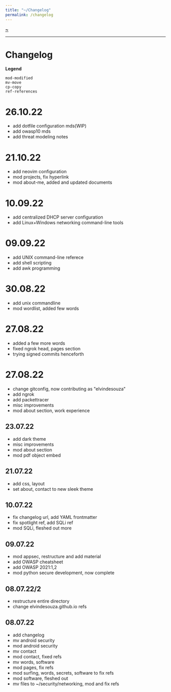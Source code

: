 ```yaml
---
title: "~/Changelog"
permalink: /changelog
---
```


**[~](README.md)**

---

# Changelog

**Legend**

```
mod-modified
mv-move
cp-copy
ref-references
```

# 26.10.22
- add dotfile configuration mds(WIP)
- add owasp10 mds
- add threat modeling notes

# 21.10.22
- add neovim configuration
- mod projects, fix hyperlink
- mod about-me, added and updated documents

# 10.09.22
- add centralized DHCP server configuration
- add Linux+Windows networking command-line tools

# 09.09.22
- add UNIX command-line referece
- add shell scripting
- add awk programming

# 30.08.22
- add unix commandline
- mod wordlist, added few words

# 27.08.22
- added a few more words
- fixed ngrok head, pages section
- trying signed commits henceforth

# 27.08.22
- change gitconfig, now contributing as "elvindesouza"
- add ngrok
- add packettracer
- misc improvements
- mod about section, work experience

## 23.07.22
- add dark theme
- misc improvements
- mod about section
- mod pdf object embed

## 21.07.22

- add css, layout
- set about, contact to new sleek theme

## 10.07.22

- fix changelog url, add YAML frontmatter
- fix spotlight ref, add SQLi ref
- mod SQLi, fleshed out more

## 09.07.22

- mod appsec, restructure and add material
- add OWASP cheatsheet
- add OWASP 2021:1,2
- mod python secure development, now complete

## 08.07.22/2

- restructure entire directory
- change elvindesouza.github.io refs

## 08.07.22

- add changelog
- mv android security
- mod android security
- mv contact
- mod contact, fixed refs
- mv words, software
- mod pages, fix refs
- mod surfing, words, secrets, software to fix refs
- mod software, fleshed out
- mv files to ~/security/networking, mod and fix refs
